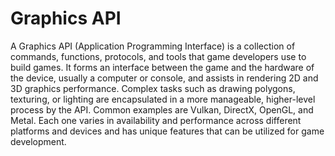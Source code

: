 # Graphics API

A Graphics API (Application Programming Interface) is a collection of commands, functions, protocols, and tools that game developers use to build games. It forms an interface between the game and the hardware of the device, usually a computer or console, and assists in rendering 2D and 3D graphics performance. Complex tasks such as drawing polygons, texturing, or lighting are encapsulated in a more manageable, higher-level process by the API. Common examples are Vulkan, DirectX, OpenGL, and Metal. Each one varies in availability and performance across different platforms and devices and has unique features that can be utilized for game development.